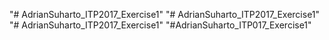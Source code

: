"# AdrianSuharto_ITP2017_Exercise1"
"# AdrianSuharto_ITP2017_Exercise1" 
"# AdrianSuharto_ITP2017_Exercise1" 
"#AdrianSuharto_ITP017_Exercise1" 
